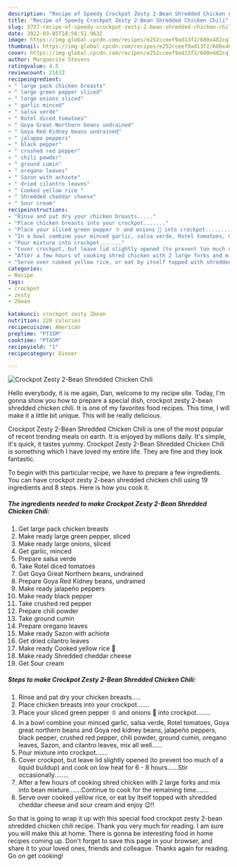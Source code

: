 ```yaml
---
description: "Recipe of Speedy Crockpot Zesty 2-Bean Shredded Chicken Chili"
title: "Recipe of Speedy Crockpot Zesty 2-Bean Shredded Chicken Chili"
slug: 3727-recipe-of-speedy-crockpot-zesty-2-bean-shredded-chicken-chili
date: 2022-03-05T18:58:51.963Z
image: https://img-global.cpcdn.com/recipes/e252cceef9ad13f2/680x482cq70/crockpot-zesty-2-bean-shredded-chicken-chili-recipe-main-photo.jpg
thumbnail: https://img-global.cpcdn.com/recipes/e252cceef9ad13f2/680x482cq70/crockpot-zesty-2-bean-shredded-chicken-chili-recipe-main-photo.jpg
cover: https://img-global.cpcdn.com/recipes/e252cceef9ad13f2/680x482cq70/crockpot-zesty-2-bean-shredded-chicken-chili-recipe-main-photo.jpg
author: Marguerite Stevens
ratingvalue: 4.5
reviewcount: 21612
recipeingredient:
- " large pack chicken breasts"
- " large green pepper sliced"
- " large onions sliced"
- " garlic minced"
- " salsa verde"
- " Rotel diced tomatoes"
- " Goya Great Northern beans undrained"
- " Goya Red Kidney beans undrained"
- " jalapeo peppers"
- " black pepper"
- " crushed red pepper"
- " chili powder"
- " ground cumin"
- " oregano leaves"
- " Sazon with achiote"
- " dried cilantro leaves"
- " Cooked yellow rice "
- " Shredded cheddar cheese"
- " Sour cream"
recipeinstructions:
- "Rinse and pat dry your chicken breasts....."
- "Place chicken breasts into your crockpot......."
- "Place your sliced green pepper 🫑 and onions 🧅 into crockpot........"
- "In a bowl combine your minced garlic, salsa verde, Rotel tomatoes, Goya great northern beans and Goya red kidney beans, jalapeño peppers, black pepper, crushed red pepper, chili powder, ground cumin, oregano leaves, Sazon, and cilantro leaves, mix all well......"
- "Pour mixture into crockpot......."
- "Cover crockpot, but leave lid slightly opened (to prevent too much of a liquid buildup) and cook on low heat for 6 - 8 hours......Stir occasionally........"
- "After a few hours of cooking shred chicken with 2 large forks and mix into bean mixture.......Continue to cook for the remaining time......."
- "Serve over cooked yellow rice, or eat by itself topped with shredded cheddar cheese and sour cream and enjoy 😉!!"
categories:
- Recipe
tags:
- crockpot
- zesty
- 2bean

katakunci: crockpot zesty 2bean 
nutrition: 228 calories
recipecuisine: American
preptime: "PT35M"
cooktime: "PT45M"
recipeyield: "1"
recipecategory: Dinner

---
```



![Crockpot Zesty 2-Bean Shredded Chicken Chili](https://img-global.cpcdn.com/recipes/e252cceef9ad13f2/680x482cq70/crockpot-zesty-2-bean-shredded-chicken-chili-recipe-main-photo.jpg)

Hello everybody, it is me again, Dan, welcome to my recipe site. Today, I'm gonna show you how to prepare a special dish, crockpot zesty 2-bean shredded chicken chili. It is one of my favorites food recipes. This time, I will make it a little bit unique. This will be really delicious.

Crockpot Zesty 2-Bean Shredded Chicken Chili is one of the most popular of recent trending meals on earth. It is enjoyed by millions daily. It's simple, it's quick, it tastes yummy. Crockpot Zesty 2-Bean Shredded Chicken Chili is something which I have loved my entire life. They are fine and they look fantastic.




To begin with this particular recipe, we have to prepare a few ingredients. You can have crockpot zesty 2-bean shredded chicken chili using 19 ingredients and 8 steps. Here is how you cook it.

<!--inarticleads1-->

##### The ingredients needed to make Crockpot Zesty 2-Bean Shredded Chicken Chili:

1. Get  large pack chicken breasts
1. Make ready  large green pepper, sliced
1. Make ready  large onions, sliced
1. Get  garlic, minced
1. Prepare  salsa verde
1. Take  Rotel diced tomatoes
1. Get  Goya Great Northern beans, undrained
1. Prepare  Goya Red Kidney beans, undrained
1. Make ready  jalapeño peppers
1. Make ready  black pepper
1. Take  crushed red pepper
1. Prepare  chili powder
1. Take  ground cumin
1. Prepare  oregano leaves
1. Make ready  Sazon with achiote
1. Get  dried cilantro leaves
1. Make ready  Cooked yellow rice 🍚
1. Make ready  Shredded cheddar cheese
1. Get  Sour cream




<!--inarticleads2-->

##### Steps to make Crockpot Zesty 2-Bean Shredded Chicken Chili:

1. Rinse and pat dry your chicken breasts.....
1. Place chicken breasts into your crockpot.......
1. Place your sliced green pepper 🫑 and onions 🧅 into crockpot........
1. In a bowl combine your minced garlic, salsa verde, Rotel tomatoes, Goya great northern beans and Goya red kidney beans, jalapeño peppers, black pepper, crushed red pepper, chili powder, ground cumin, oregano leaves, Sazon, and cilantro leaves, mix all well......
1. Pour mixture into crockpot.......
1. Cover crockpot, but leave lid slightly opened (to prevent too much of a liquid buildup) and cook on low heat for 6 - 8 hours......Stir occasionally........
1. After a few hours of cooking shred chicken with 2 large forks and mix into bean mixture.......Continue to cook for the remaining time.......
1. Serve over cooked yellow rice, or eat by itself topped with shredded cheddar cheese and sour cream and enjoy 😉!!




So that is going to wrap it up with this special food crockpot zesty 2-bean shredded chicken chili recipe. Thank you very much for reading. I am sure you will make this at home. There is gonna be interesting food in home recipes coming up. Don't forget to save this page in your browser, and share it to your loved ones, friends and colleague. Thanks again for reading. Go on get cooking!
